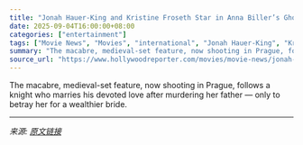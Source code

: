 ```yaml
---
title: "Jonah Hauer-King and Kristine Froseth Star in Anna Biller’s Ghost Story ‘The Face of Horror’ (Exclusive First Look)"
date: 2025-09-04T16:00:00+08:00
categories: ["entertainment"]
tags: ["Movie News", "Movies", "international", "Jonah Hauer-King", "Kristine Froseth", "Leo Suter"]
summary: "The macabre, medieval-set feature, now shooting in Prague, follows a knight who marries his devoted love after murdering her father — only to betray her for a wealthier bride."
source_url: "https://www.hollywoodreporter.com/movies/movie-news/jonah-hauer-king-kristine-froseth-the-face-of-horror-film-1236359841/"
---
```


The macabre, medieval-set feature, now shooting in Prague, follows a knight who marries his devoted love after murdering her father — only to betray her for a wealthier bride.

---

*来源: [原文链接](https://www.hollywoodreporter.com/movies/movie-news/jonah-hauer-king-kristine-froseth-the-face-of-horror-film-1236359841/)*
